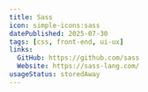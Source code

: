 ```yaml
---
title: Sass
icon: simple-icons:sass
datePublished: 2025-07-30
tags: [css, front-end, ui-ux]
links:
  GitHub: https://github.com/sass
  Website: https://sass-lang.com/
usageStatus: storedAway
---
```

